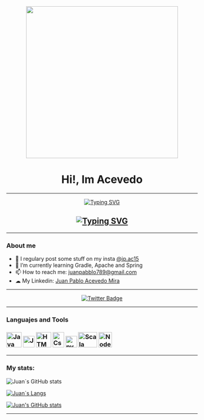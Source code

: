 <div id = "header" align = "center">
    <img src="https://media.giphy.com/media/xTk9ZZvJbApGt3vy3C/giphy.gif" width="400" aling >
    <h1 align = "center"> Hi!, Im Acevedo</h1>
</div>

---

<div id="Typer" align ="center">
    <a href="https://git.io/typing-svg"><img src="https://readme-typing-svg.demolab.com?font=Fira+Code&duration=6000&pause=1000&center=true&vCenter=true&repeat=false&width=435&lines=Studying+systems+engineering..." alt="Typing SVG" /></a>
    <h2 align="center"><a href="https://git.io/typing-svg"><img src="https://readme-typing-svg.demolab.com?font=Fira+Code&duration=6000&pause=1000&center=true&vCenter=true&width=435&lines=at+ICESI+university;8th+semester" alt="Typing SVG" /></a></h2>
</div>

---

### About me 

 - 📸 I regulary post some stuff on my insta [@jp.ac15](https://www.instagram.com/jp.ac15/)
 - 🌱 I’m currently learning Gradle, Apache and Spring
 - 📫 How to reach me: juanpabblo789@gmail.com
 - ☁ My Linkedin: [Juan Pablo Acevedo Mira](https://www.linkedin.com/in/juan-pablo-acevedo-mira-62b019190/)

---

<div id ="badges" align ="center">
    <a href="https://twitter.com/juanpabblo18" align ="center">
        <img src="https://img.shields.io/twitter/follow/juanpabblo18?color=blue&logo=twitter&style=for-the-badge" alt="Twitter Badge">
    </a>
</div>

---
### Languajes and Tools

<h3>
    <div>
        <img src="https://cdn-icons-png.flaticon.com/512/226/226777.png" title="Java" alt="Java" width="40" height="40">
        <img src="https://d2vqpl3tx84ay5.cloudfront.net/500x/tumblr_lsus01g1ik1qies3uo1_400.png" title="JavaS" alt="JavaS" width="30" height="30">
        <img src="https://upload.wikimedia.org/wikipedia/commons/thumb/6/61/HTML5_logo_and_wordmark.svg/2048px-HTML5_logo_and_wordmark.svg.png" title="HTML" alt="HTM" width="40" height="40">
        <img src="https://upload.wikimedia.org/wikipedia/commons/thumb/d/d5/CSS3_logo_and_wordmark.svg/250px-CSS3_logo_and_wordmark.svg.png" title="Css" alt="Css" width="30" height="40">
        <img src="https://upload.wikimedia.org/wikipedia/commons/thumb/c/c3/Python-logo-notext.svg/115px-Python-logo-notext.svg.png" title="python" alt="python" width="30" height="30">
        <img src="https://dwglogo.com/wp-content/uploads/2017/09/1300px-Scala_logo.png" title="Scala" alt="Scala" width="50" height="40">
        <img src="https://seeklogo.com/images/N/nodejs-logo-FBE122E377-seeklogo.com.png" title="NodeJs" alt="NodeJs" width="35" height="40">
    </div>

</h3>

---

### My stats:

![Juan´s GitHub stats](https://github-readme-stats.vercel.app/api?username=juanpabblo16&show_icons=true&theme=transparent)

[![Juan´s Langs](https://github-readme-stats.vercel.app/api/top-langs/?username=juanpabblo16&langs_count=8)](https://github.com/anuraghazra/github-readme-stats)

[![Juan's GitHub stats](https://github-readme-stats.vercel.app/api?username=juanpabblo16)](https://github.com/anuraghazra/github-readme-stats)


---
